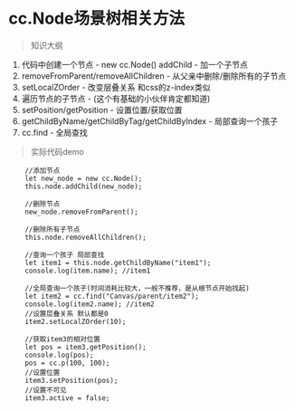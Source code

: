 # cc.Node场景树相关方法
> 知识大纲
1. 代码中创建一个节点 - new cc.Node() addChild - 加一个子节点
2. removeFromParent/removeAllChildren - 从父亲中删除/删除所有的子节点
3. setLocalZOrder - 改变层叠关系 和css的z-index类似
4. 遍历节点的子节点 - (这个有基础的小伙伴肯定都知道)
5. setPosition/getPosition - 设置位置/获取位置
6. getChildByName/getChildByTag/getChildByIndex - 局部查询一个孩子
7. cc.find - 全局查找

> 实际代码demo
```
    //添加节点
    let new_node = new cc.Node();
    this.node.addChild(new_node);
    
    //删除节点
    new_node.removeFromParent();
    
    //删除所有子节点
    this.node.removeAllChildren();
    
    //查询一个孩子 局部查找
    let item1 = this.node.getChildByName("item1");
    console.log(item.name); //item1
    
    //全局查询一个孩子(时间消耗比较大，一般不推荐，是从根节点开始找起)
    let item2 = cc.find("Canvas/parent/item2");
    console.log(item2.name); //item2
    //设置层叠关系 默认都是0
    item2.setLocalZOrder(10);
    
    //获取item3的相对位置
    let pos = item3.getPosition();
    console.log(pos);
    pos = cc.p(100, 100);
    //设置位置
    item3.setPosition(pos);
    //设置不可见
    item3.active = false;
```